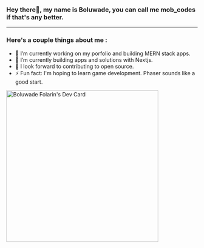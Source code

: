 
### Hey there👋, my name is Boluwade, you can call me mob_codes if that's any better.
___
### Here's a couple things about me :
- 🔭 I’m currently working on my porfolio and building MERN stack apps.
- 🌱 I’m currently building apps and solutions with Nextjs.
- 🤔 I look forward to contributing to open source.
- ⚡ Fun fact: I'm hoping to learn game development. Phaser sounds like a good start.

<!--
**moboluwade/moboluwade** is a ✨ _special_ ✨ repository because its `README.md` (this file) appears on your GitHub profile.

Here are some ideas to get you started:

- 🔭 I’m currently working on ...
- 🌱 I’m currently learning ...
- 👯 I’m looking to collaborate on ...
- 🤔 I’m looking for help with ...
- 💬 Ask me about ...
- 📫 How to reach me: ...
- 😄 Pronouns: ...
- ⚡ Fun fact: ...
-->

<a href="https://app.daily.dev/moboluwade"><img src="https://api.daily.dev/devcards/f7cc789ee3974e19aebdd62bc899e3c8.png?r=y71" width="400" alt="Boluwade Folarin's Dev Card"/></a>
